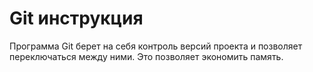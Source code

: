 

# Git инструкция

Программа Git берет на себя контроль версий проекта и позволяет переключаться между ними.
Это позволяет экономить память.